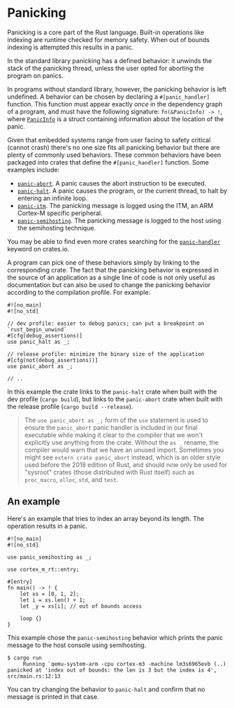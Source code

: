 # Panicking

Panicking is a core part of the Rust language. Built-in operations like indexing are runtime checked for memory safety. When out of bounds indexing is attempted this results in a panic.

In the standard library panicking has a defined behavior: it unwinds the stack of the panicking thread, unless the user opted for aborting the program on panics.

In programs without standard library, however, the panicking behavior is left undefined. A behavior can be chosen by declaring a `#[panic_handler]` function. This function must appear exactly *once* in the dependency graph of a program, and must have the following signature: `fn(&PanicInfo) -> !`, where [`PanicInfo`] is a struct containing information about the location of the panic.

[`PanicInfo`]: https://doc.rust-lang.org/core/panic/struct.PanicInfo.html

Given that embedded systems range from user facing to safety critical (cannot crash) there's no one size fits all panicking behavior but there are plenty of commonly used behaviors. These common behaviors have been packaged into crates that define the `#[panic_handler]` function. Some examples include:

- [`panic-abort`]. A panic causes the abort instruction to be executed.
- [`panic-halt`]. A panic causes the program, or the current thread, to halt by entering an infinite loop.
- [`panic-itm`]. The panicking message is logged using the ITM, an ARM Cortex-M specific peripheral.
- [`panic-semihosting`]. The panicking message is logged to the host using the semihosting technique.

[`panic-abort`]: https://crates.io/crates/panic-abort
[`panic-halt`]: https://crates.io/crates/panic-halt
[`panic-itm`]: https://crates.io/crates/panic-itm
[`panic-semihosting`]: https://crates.io/crates/panic-semihosting

You may be able to find even more crates searching for the [`panic-handler`] keyword on crates.io.

[`panic-handler`]: https://crates.io/keywords/panic-handler

A program can pick one of these behaviors simply by linking to the corresponding crate. The fact that the panicking behavior is expressed in the source of an application as a single line of code is not only useful as documentation but can also be used to change the panicking behavior according to the compilation profile. For example:

``` rust,ignore
#![no_main]
#![no_std]

// dev profile: easier to debug panics; can put a breakpoint on `rust_begin_unwind`
#[cfg(debug_assertions)]
use panic_halt as _;

// release profile: minimize the binary size of the application
#[cfg(not(debug_assertions))]
use panic_abort as _;

// ..
```

In this example the crate links to the `panic-halt` crate when built with the dev profile (`cargo build`), but links to the `panic-abort` crate when built with the release profile (`cargo build --release`).

> The `use panic_abort as _;` form of the `use` statement is used to ensure the `panic_abort` panic handler is
> included in our final executable while making it clear to the compiler that we won't explicitly use anything from
> the crate. Without the `as _` rename, the compiler would warn that we have an unused import.
> Sometimes you might see `extern crate panic_abort` instead, which is an older style used before the
> 2018 edition of Rust, and should now only be used for "sysroot" crates (those distributed with Rust itself) such
> as `proc_macro`, `alloc`, `std`, and `test`.

## An example

Here's an example that tries to index an array beyond its length. The operation results in a panic.

```rust,ignore
#![no_main]
#![no_std]

use panic_semihosting as _;

use cortex_m_rt::entry;

#[entry]
fn main() -> ! {
    let xs = [0, 1, 2];
    let i = xs.len() + 1;
    let _y = xs[i]; // out of bounds access

    loop {}
}
```

This example chose the `panic-semihosting` behavior which prints the panic message to the host console using semihosting.

``` text
$ cargo run
     Running `qemu-system-arm -cpu cortex-m3 -machine lm3s6965evb (..)
panicked at 'index out of bounds: the len is 3 but the index is 4', src/main.rs:12:13
```

You can try changing the behavior to `panic-halt` and confirm that no message is printed in that case.
